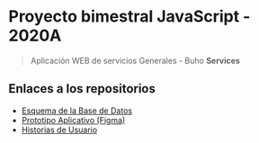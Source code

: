 # Proyecto bimestral JavaScript - 2020A 
> Aplicación WEB de servicios Generales - Buho __Services__
## Enlaces a los repositorios
* [Esquema de la Base de Datos](https://epnecuador-my.sharepoint.com/:u:/g/personal/cristian_defaz_epn_edu_ec/Ef0Rmo6xr79AixLsUVGITz4BEQfEyBrIBIkbMKzojbitqQ?e=hlUPAb)
* [Prototipo Aplicativo (Figma)](https://www.figma.com/file/n5e5RJMx6EQy4HZofnG3Nd/ProyectoJS_2020A_BuhoServices?node-id=0%3A1)
* [Historias de Usuario](https://dev.azure.com/cristiandefaz/ProyectoJS_2020A_BuhoServices/_workitems/recentlyupdated/)
